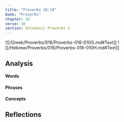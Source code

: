 ```yaml
---
title: "Proverbs 16:10"
book: "Proverbs"
chapter: 16
verse: 10
section: Solomonic Proverbs 1
---
```

![[/Greek/Proverbs/016/Proverbs-016-010G.md#Text]]
![[/Hebrew/Proverbs/016/Proverbs-016-010H.md#Text]]

## Analysis

#### Words

#### Phrases

#### Concepts

## Reflections
